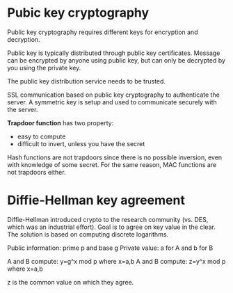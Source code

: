 # Pubic key cryptography

Public key cryptography requires different keys for encryption and decryption. 

Public key is typically distributed through public key certificates. 
Message can be encrypted by anyone using public key, but can only
be decrypted by you using the private key. 

The public key distribution service needs to be trusted. 

SSL communication based on public key cryptography to authenticate the server.
A symmetric key is setup and used to communicate securely with the server.

**Trapdoor function** has two property: 
* easy to compute
* difficult to invert, unless you have the secret

Hash functions are not trapdoors since there is no possible inversion, even 
with knowledge of some secret. For the same reason, MAC functions are not
trapdoors either.

# Diffie-Hellman key agreement

Diffie-Hellman introduced crypto to the research community (vs. DES, which 
was an industrial effort). Goal is to agree on key value in the clear. 
The solution is based on computing discrete logarithms. 

Public information: prime p and base g
Private value: a for A and b for B

A and B compute: y=g^x mod p where x=a,b
A and B compute: z=y^x mod p where x=a,b

z is the common value on which they agree. 

